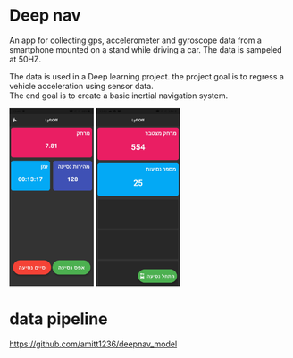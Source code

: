 # Deep nav

An app for collecting gps, accelerometer and gyroscope data from a smartphone mounted  on a stand while driving a car.
The data is sampeled at 50HZ.

The data is used in a Deep learning project. the project goal is to regress a vehicle acceleration
using sensor data.  
The end goal is to create a basic inertial navigation system.

<p float="left">
<img src="./main.jpg" width=30% height=30%>
<img src="./drive.jpg" width=30% height=30%>
</p>

# data pipeline 
https://github.com/amitt1236/deepnav_model

